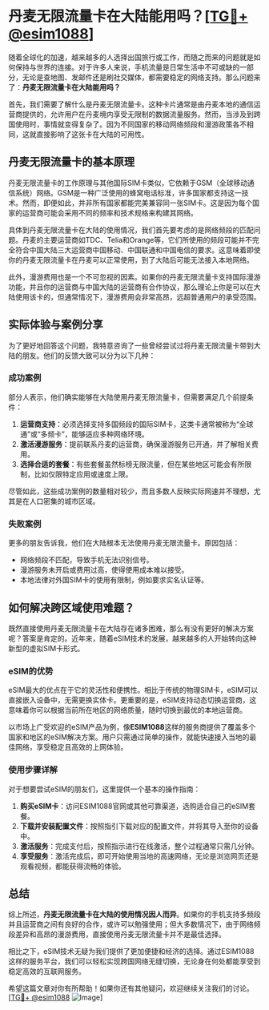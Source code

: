 # 丹麦无限流量卡在大陆能用吗？[[TG💪+ @esim1088](https://t.me/s/esim1088)]

随着全球化的加速，越来越多的人选择出国旅行或工作，而随之而来的问题就是如何保持与世界的连接。对于许多人来说，手机流量是日常生活中不可或缺的一部分，无论是查地图、发邮件还是刷社交媒体，都需要稳定的网络支持。那么问题来了：**丹麦无限流量卡在大陆能用吗？**

首先，我们需要了解什么是丹麦无限流量卡。这种卡片通常是由丹麦本地的通信运营商提供的，允许用户在丹麦境内享受无限制的数据流量服务。然而，当涉及到跨国使用时，事情就变得复杂了。因为不同国家的移动网络频段和漫游政策各不相同，这就直接影响了这张卡在大陆的可用性。

## 丹麦无限流量卡的基本原理

丹麦无限流量卡的工作原理与其他国际SIM卡类似，它依赖于GSM（全球移动通信系统）网络。GSM是一种广泛使用的蜂窝电话标准，许多国家都支持这一技术。然而，即便如此，并非所有国家都能完美兼容同一张SIM卡。这是因为每个国家的运营商可能会采用不同的频率和技术规格来构建其网络。

具体到丹麦无限流量卡在大陆的使用情况，我们首先要考虑的是网络频段的匹配问题。丹麦的主要运营商如TDC、Telia和Orange等，它们所使用的频段可能并不完全符合中国大陆三大运营商中国移动、中国联通和中国电信的要求。这意味着即使你的丹麦无限流量卡在丹麦可以正常使用，到了大陆后可能无法接入本地网络。

此外，漫游费用也是一个不可忽视的因素。如果你的丹麦无限流量卡支持国际漫游功能，并且你的运营商与中国大陆的运营商有合作协议，那么理论上你是可以在大陆使用该卡的，但通常情况下，漫游费用会非常高昂，远超普通用户的承受范围。

## 实际体验与案例分享

为了更好地回答这个问题，我特意咨询了一些曾经尝试过将丹麦无限流量卡带到大陆的朋友。他们的反馈大致可以分为以下几种：

### 成功案例
部分人表示，他们确实能够在大陆使用丹麦无限流量卡，但需要满足几个前提条件：
1. **运营商支持**：必须选择支持多国频段的国际SIM卡，这类卡通常被称为“全球通”或“多频卡”，能够适应多种网络环境。
2. **激活漫游服务**：提前联系丹麦的运营商，确保漫游服务已开通，并了解相关费用。
3. **选择合适的套餐**：有些套餐虽然标榜无限流量，但在某些地区可能会有所限制，比如仅限特定应用或速度上限。

尽管如此，这些成功案例的数量相对较少，而且多数人反映实际网速并不理想，尤其是在人口密集的城市区域。

### 失败案例
更多的朋友告诉我，他们在大陆根本无法使用丹麦无限流量卡。原因包括：
- 网络频段不匹配，导致手机无法识别信号。
- 漫游服务未开启或费用过高，使得使用成本难以接受。
- 本地法律对外国SIM卡的使用有限制，例如要求实名认证等。

## 如何解决跨区域使用难题？

既然直接使用丹麦无限流量卡在大陆存在诸多困难，那么有没有更好的解决方案呢？答案是肯定的。近年来，随着eSIM技术的发展，越来越多的人开始转向这种新型的虚拟SIM卡形式。

### eSIM的优势

eSIM最大的优点在于它的灵活性和便携性。相比于传统的物理SIM卡，eSIM可以直接嵌入设备中，无需更换实体卡。更重要的是，eSIM支持动态切换运营商，这意味着你可以根据当前所在地区的网络质量，随时切换到最优的本地运营商。

以市场上广受欢迎的eSIM产品为例，像**ESIM1088**这样的服务商提供了覆盖多个国家和地区的eSIM解决方案。用户只需通过简单的操作，就能快速接入当地的最佳网络，享受稳定且高效的上网体验。

### 使用步骤详解

对于想要尝试eSIM的朋友们，这里提供一个基本的操作指南：

1. **购买eSIM卡**：访问ESIM1088官网或其他可靠渠道，选购适合自己的eSIM套餐。
2. **下载并安装配置文件**：按照指引下载对应的配置文件，并将其导入至你的设备中。
3. **激活服务**：完成支付后，按照指示进行在线激活，整个过程通常只需几分钟。
4. **享受服务**：激活完成后，即可开始使用当地的高速网络，无论是浏览网页还是观看视频，都能获得流畅的体验。

## 总结

综上所述，**丹麦无限流量卡在大陆的使用情况因人而异**。如果你的手机支持多频段并且运营商之间有良好的合作，或许可以勉强使用；但大多数情况下，由于网络频段差异和高昂的漫游费用，直接使用丹麦无限流量卡并不是最佳选择。

相比之下，eSIM技术无疑为我们提供了更加便捷和经济的选择。通过ESIM1088这样的服务平台，我们可以轻松实现跨国网络无缝切换，无论身在何处都能享受到稳定高效的互联网服务。

希望这篇文章对你有所帮助！如果你还有其他疑问，欢迎继续关注我们的讨论。[[TG💪+ @esim1088](https://t.me/s/esim1088) ![Image](https://i.postimg.cc/4NQfJmqS/Snipaste-2025-05-13-00-14-12.png)]